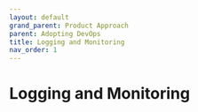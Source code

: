 ```yaml
---
layout: default
grand_parent: Product Approach
parent: Adopting DevOps
title: Logging and Monitoring
nav_order: 1
--- 
```


# Logging and Monitoring
